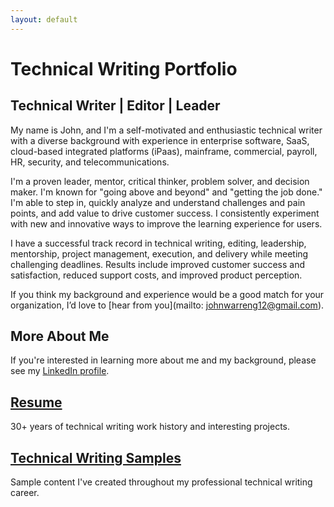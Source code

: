 ```yaml
---
layout: default
---
```

# Technical Writing Portfolio
## Technical Writer | Editor | Leader

My name is John, and I'm a self-motivated and enthusiastic technical writer with a diverse background with experience in enterprise software, SaaS, cloud-based integrated platforms (iPaas), mainframe, commercial, payroll, HR, security, and telecommunications.

I'm a proven leader, mentor, critical thinker, problem solver, and decision maker. I'm known for "going above and beyond" and "getting the job done." I'm able to step in, quickly analyze and understand challenges and pain points, and add value to drive customer success. I consistently experiment with new and innovative ways to improve the learning experience for users.

I have a successful track record in technical writing, editing, leadership, mentorship, project management, execution, and delivery while meeting challenging deadlines. Results include improved customer success and satisfaction, reduced support costs, and improved product perception.

If you think my background and experience would be a good match for your organization, I’d love to [hear from you](mailto: johnwarreng12@gmail.com).

## More About Me

If you're interested in learning more about me and my background, please see my <a href="https://www.linkedin.com/in/john-w-george/" target="_blank">LinkedIn profile</a>.

## <a href="./docs/john_george_resume.pdf" target="_blank">Resume</a>
30+ years of technical writing work history and interesting projects.

## [Technical Writing Samples](docs/writing_samples.md)
Sample content I've created throughout my professional technical writing career. 



